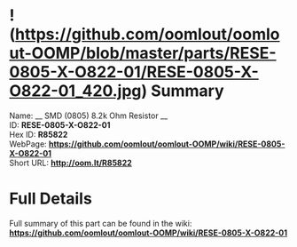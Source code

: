 
!(https://github.com/oomlout/oomlout-OOMP/blob/master/parts/RESE-0805-X-O822-01/RESE-0805-X-O822-01_420.jpg)
Summary
=================
  
Name: __ SMD (0805) 8.2k Ohm Resistor __    
ID: __RESE-0805-X-O822-01__   
Hex ID: __R85822__   
WebPage: __https://github.com/oomlout/oomlout-OOMP/wiki/RESE-0805-X-O822-01__   
Short URL: __http://oom.lt/R85822__   

Full Details
==========================
Full summary of this part can be found in the wiki:   
__https://github.com/oomlout/oomlout-OOMP/wiki/RESE-0805-X-O822-01__    

